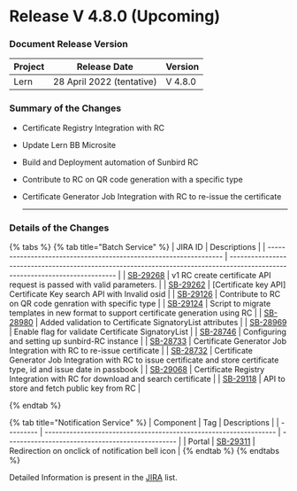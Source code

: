 # Release V 4.8.0 (Upcoming)

### Document Release Version <a href="#document-release-version" id="document-release-version"></a>

| Project | Release Date              | Version |
| ------- | ------------------------- | ------- |
| Lern    | 28 April 2022 (tentative) | V 4.8.0 |

### **Summary of the Changes** <a href="#1.-summary-of-the-changes" id="1.-summary-of-the-changes"></a>

* Certificate Registry Integration with RC
* Update Lern BB Microsite
* Build and Deployment automation of Sunbird RC
* Contribute to RC on QR code generation with a specific type
*   Certificate Generator Job Integration with RC to re-issue the certificate

    ****

### **Details of the Changes** <a href="#2.-details-of-the-changes" id="2.-details-of-the-changes"></a>

{% tabs %}
{% tab title="Batch Service" %}
| JIRA ID                                                           | Descriptions                                                                                                                 |
| ----------------------------------------------------------------- | ---------------------------------------------------------------------------------------------------------------------------- |
| [SB-29268](https://project-sunbird.atlassian.net/browse/SB-29268) | v1 RC create certificate API request is passed with valid parameters.                                                        |
| [SB-29262](https://project-sunbird.atlassian.net/browse/SB-29262) | \[Certificate key API] Certificate Key search API with Invalid osid                                                          |
| [SB-29126](https://project-sunbird.atlassian.net/browse/SB-29126) | Contribute to RC on QR code genration with specific type                                                                     |
| [SB-29124](https://project-sunbird.atlassian.net/browse/SB-29124) | Script to migrate templates in new format to support certificate generation using RC                                         |
| [SB-28980](https://project-sunbird.atlassian.net/browse/SB-28980) | Added validation to Certificate SignatoryList attributes                                                                     |
| [SB-28969](https://project-sunbird.atlassian.net/browse/SB-28969) | Enable flag for validate Certificate SignatoryList                                                                           |
| [SB-28746](https://project-sunbird.atlassian.net/browse/SB-28746) | Configuring and setting up sunbird-RC instance                                                                               |
| [SB-28733](https://project-sunbird.atlassian.net/browse/SB-28733) | Certificate Generator Job Integration with RC to re-issue certificate                                                        |
| [SB-28732](https://project-sunbird.atlassian.net/browse/SB-28732) | Certificate Generator Job Integration with RC to issue certificate and store certificate type, id and issue date in passbook |
| [SB-29068](https://project-sunbird.atlassian.net/browse/SB-29068) | Certificate Registry Integration with RC for download and search certificate                                                 |
| [SB-29118](https://project-sunbird.atlassian.net/browse/SB-29118) | API to store and fetch public key from RC                                                                                    |


{% endtab %}

{% tab title="Notification Service" %}
| Component | Tag                                                               | Descriptions                                     |
| --------- | ----------------------------------------------------------------- | ------------------------------------------------ |
| Portal    | [SB-29311](https://project-sunbird.atlassian.net/browse/SB-29311) | Redirection on onclick of notification bell icon |
{% endtab %}
{% endtabs %}

Detailed Information is present in the [JIRA](https://project-sunbird.atlassian.net/issues/?filter=12417) list.

